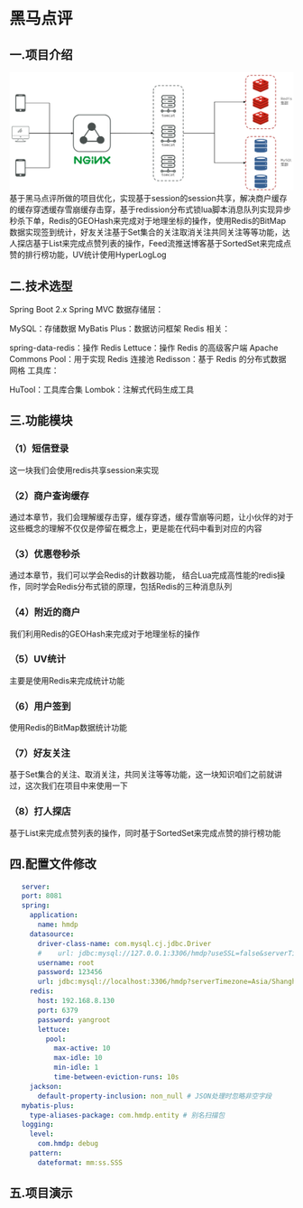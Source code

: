 # 黑马点评

## 一.项目介绍
![img.png](assert/img.png)
基于黑马点评所做的项目优化，实现基于session的session共享，解决商户缓存的缓存穿透缓存雪崩缓存击穿，基于redission分布式锁lua脚本消息队列实现异步秒杀下单，Redis的GEOHash来完成对于地理坐标的操作，使用Redis的BitMap数据实现签到统计，好友关注基于Set集合的关注取消关注共同关注等等功能，达人探店基于List来完成点赞列表的操作，Feed流推送博客基于SortedSet来完成点赞的排行榜功能，UV统计使用HyperLogLog
## 二.技术选型

Spring Boot 2.x Spring MVC 数据存储层：

MySQL：存储数据 MyBatis Plus：数据访问框架 Redis 相关：

spring-data-redis：操作 Redis Lettuce：操作 Redis 的高级客户端 Apache Commons Pool：用于实现 Redis 连接池 Redisson：基于 Redis 的分布式数据网格 工具库：

HuTool：工具库合集 Lombok：注解式代码生成工具

## 三.功能模块

### （1）短信登录
这一块我们会使用redis共享session来实现

### （2）商户查询缓存
通过本章节，我们会理解缓存击穿，缓存穿透，缓存雪崩等问题，让小伙伴的对于这些概念的理解不仅仅是停留在概念上，更是能在代码中看到对应的内容

### （3）优惠卷秒杀
通过本章节，我们可以学会Redis的计数器功能， 结合Lua完成高性能的redis操作，同时学会Redis分布式锁的原理，包括Redis的三种消息队列

### （4）附近的商户
我们利用Redis的GEOHash来完成对于地理坐标的操作

### （5）UV统计
主要是使用Redis来完成统计功能

### （6）用户签到
使用Redis的BitMap数据统计功能

### （7）好友关注
基于Set集合的关注、取消关注，共同关注等等功能，这一块知识咱们之前就讲过，这次我们在项目中来使用一下

### （8）打人探店
基于List来完成点赞列表的操作，同时基于SortedSet来完成点赞的排行榜功能


## 四.配置文件修改

 ```yml
    server:
    port: 8081
    spring:
      application:
        name: hmdp
      datasource:
        driver-class-name: com.mysql.cj.jdbc.Driver
        #    url: jdbc:mysql://127.0.0.1:3306/hmdp?useSSL=false&serverTimezone=UTC
        username: root
        password: 123456
        url: jdbc:mysql://localhost:3306/hmdp?serverTimezone=Asia/Shanghai&useUnicode=true&characterEncoding=utf-8&zeroDateTimeBehavior=convertToNull&useSSL=false&allowPublicKeyRetrieval=true
      redis:
        host: 192.168.8.130
        port: 6379
        password: yangroot
        lettuce:
          pool:
            max-active: 10
            max-idle: 10
            min-idle: 1
            time-between-eviction-runs: 10s
      jackson:
        default-property-inclusion: non_null # JSON处理时忽略非空字段
    mybatis-plus:
      type-aliases-package: com.hmdp.entity # 别名扫描包
    logging:
      level:
        com.hmdp: debug
      pattern:
        dateformat: mm:ss.SSS
   ```
## 五.项目演示

